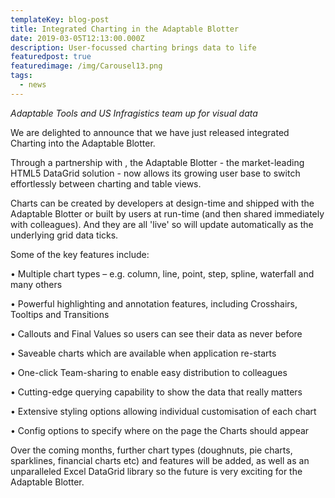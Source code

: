 ```yaml
---
templateKey: blog-post
title: Integrated Charting in the Adaptable Blotter
date: 2019-03-05T12:13:00.000Z
description: User-focussed charting brings data to life
featuredpost: true
featuredimage: /img/Carousel13.png
tags:
  - news
---
```

_Adaptable Tools and US Infragistics team up for visual data_

We are delighted to announce that we have just released integrated Charting into the Adaptable Blotter.  

Through a partnership with , the Adaptable Blotter - the market-leading HTML5 DataGrid solution - now allows its growing user base to switch effortlessly between charting and table views.

Charts can be created by developers at design-time and shipped with the Adaptable Blotter or built by users at run-time (and then shared immediately with colleagues).  And they are all 'live' so will update automatically as the underlying grid data ticks.

Some of the key features include:

•	Multiple chart types – e.g. column, line, point, step, spline, waterfall and many others

•	Powerful highlighting and annotation features, including Crosshairs, Tooltips and Transitions

•	Callouts and Final Values so users can see their data as never before

•	Saveable charts which are available when application re-starts

•	One-click Team-sharing to enable easy distribution to colleagues 

•	Cutting-edge querying capability to show the data that really matters

•	Extensive styling options allowing individual customisation of each chart

•	Config options to specify where on the page the Charts should appear
	

Over the coming months, further chart types (doughnuts, pie charts, sparklines, financial charts etc) and features will be added, as well as an unparalleled Excel DataGrid library so the future is very exciting for the Adaptable Blotter.
